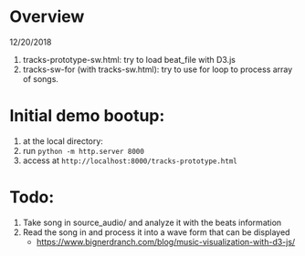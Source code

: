 # Overview
12/20/2018
1) tracks-prototype-sw.html: try to load beat_file with D3.js
2) tracks-sw-for (with tracks-sw.html): try to use for loop to process array of songs.


# Initial demo bootup:
1) at the local directory:
2) run `python -m http.server 8000`
3) access at `http://localhost:8000/tracks-prototype.html`


# Todo:
1. Take song in source_audio/ and analyze it with the beats information
2. Read the song in and process it into a wave form that can be displayed
   - https://www.bignerdranch.com/blog/music-visualization-with-d3-js/
